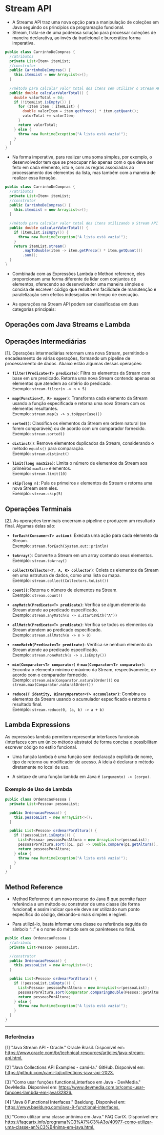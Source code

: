 # Stream API

* A Streams API traz uma nova opção para a manipulação de coleções em Java seguindo os princípios da programação funcional.
* Stream, trata-se de uma poderosa solução para processar coleções de maneira declarativa, ao invés da tradicional e burocrática forma imperativa.

```java
public class CarrinhoDeCompras {
  //atributos
  private List<Item> itemList;
  //construtor
  public CarrinhoDeCompras() {
    this.itemList = new ArrayList<>();
  }
  
  //método para calcular valor total dos itens sem utilizar o Stream API
  public double calcularValorTotal() {
    double valorTotal = 0d;
    if (!itemList.isEmpty()) {
      for (Item item : itemList) {
        double valorItem = item.getPreco() * item.getQuant();
        valorTotal += valorItem;
      }
      return valorTotal;
    } else {
      throw new RuntimeException("A lista está vazia!");
    }
  }
}

```

* Na forma imperativa, para realizar uma soma simples, por exemplo, o desenvolvedor tem que se preocupar não apenas com o que deve ser feito em cada elemento, isto é, com as regras associadas ao processamento dos elementos da lista, mas também com a maneira de realizar essa iteração.

```java
public class CarrinhoDeCompras {
  //atributos
  private List<Item> itemList;
  //construtor
  public CarrinhoDeCompras() {
    this.itemList = new ArrayList<>();
  }
  
  //método para calcular valor total dos itens utilizando o Stream API
  public double calcularValorTotal() {
    if (itemList.isEmpty()) {
      throw new RuntimeException("A lista está vazia!");
    }
    return itemList.stream()
        .mapToDouble(item -> item.getPreco() * item.getQuant())
        .sum();
  }
}

```

* Combinada com as Expressões Lambda e Method reference, eles proporcionam uma forma diferente de lidar com conjuntos de elementos, oferecendo ao desenvolvedor uma maneira simples e concisa de escrever código que resulta em facilidade de manutenção e paralelização sem efeitos indesejados em tempo de execução.

* As operações na Stream API podem ser classificadas em duas categorias principais:

## Operações com Java Streams e Lambda

## Operações Intermediárias

[1]. Operações intermediárias retornam uma nova Stream, permitindo o encadeamento de várias operações, formando um pipeline de processamento de dados. Abaixo estão algumas dessas operações:

* **`filter(Predicate<T> predicate)`**: Filtra os elementos da Stream com base em um predicado. Retorna uma nova Stream contendo apenas os elementos que atendem ao critério do predicado.  
  Exemplo: `stream.filter(n -> n > 5)`

* **`map(Function<T, R> mapper)`**: Transforma cada elemento da Stream usando a função especificada e retorna uma nova Stream com os elementos resultantes.  
  Exemplo: `stream.map(s -> s.toUpperCase())`

* **`sorted()`**: Classifica os elementos da Stream em ordem natural (se forem comparáveis) ou de acordo com um comparador fornecido.  
  Exemplo: `stream.sorted()`

* **`distinct()`**: Remove elementos duplicados da Stream, considerando o método `equals()` para comparação.  
  Exemplo: `stream.distinct()`

* **`limit(long maxSize)`**: Limita o número de elementos da Stream aos primeiros `maxSize` elementos.  
  Exemplo: `stream.limit(10)`

* **`skip(long n)`**: Pula os primeiros `n` elementos da Stream e retorna uma nova Stream sem eles.  
  Exemplo: `stream.skip(5)`

## Operações Terminais

[2]. As operações terminais encerram o pipeline e produzem um resultado final. Algumas delas são:

* **`forEach(Consumer<T> action)`**: Executa uma ação para cada elemento da Stream.  
  Exemplo: `stream.forEach(System.out::println)`

* **`toArray()`**: Converte a Stream em um array contendo seus elementos.  
  Exemplo: `stream.toArray()`

* **`collect(Collector<T, A, R> collector)`**: Coleta os elementos da Stream em uma estrutura de dados, como uma lista ou mapa.  
  Exemplo: `stream.collect(Collectors.toList())`

* **`count()`**: Retorna o número de elementos na Stream.  
  Exemplo: `stream.count()`

* **`anyMatch(Predicate<T> predicate)`**: Verifica se algum elemento da Stream atende ao predicado especificado.  
  Exemplo: `stream.anyMatch(s -> s.startsWith("A"))`

* **`allMatch(Predicate<T> predicate)`**: Verifica se todos os elementos da Stream atendem ao predicado especificado.  
  Exemplo: `stream.allMatch(n -> n > 0)`

* **`noneMatch(Predicate<T> predicate)`**: Verifica se nenhum elemento da Stream atende ao predicado especificado.  
  Exemplo: `stream.noneMatch(s -> s.isEmpty())`

* **`min(Comparator<T> comparator)`** e **`max(Comparator<T> comparator)`**: Encontra o elemento mínimo e máximo da Stream, respectivamente, de acordo com o comparador fornecido.  
  Exemplo: `stream.min(Comparator.naturalOrder())` ou `stream.max(Comparator.naturalOrder())`

* **`reduce(T identity, BinaryOperator<T> accumulator)`**: Combina os elementos da Stream usando o acumulador especificado e retorna o resultado final.  
  Exemplo: `stream.reduce(0, (a, b) -> a + b)`

## Lambda Expressions

As expressões lambda permitem representar interfaces funcionais (interfaces com um único método abstrato) de forma concisa e possibilitam escrever código no estilo funcional.

* Uma função lambda é uma função sem declaração explícita de nome, tipo de retorno ou modificador de acesso. A ideia é declarar o método diretamente no local de uso.
  
* A sintaxe de uma função lambda em Java é `(argumento) -> (corpo)`.

### Exemplo de Uso de Lambda

```java
public class OrdenacaoPessoa {
  private List<Pessoa> pessoaList;

  public OrdenacaoPessoa() {
    this.pessoaList = new ArrayList<>();
  }

  public List<Pessoa> ordenarPorAltura() {
    if (!pessoaList.isEmpty()) {
      List<Pessoa> pessoasPorAltura = new ArrayList<>(pessoaList);
      pessoasPorAltura.sort((p1, p2) -> Double.compare(p1.getAltura(), p2.getAltura()));
      return pessoasPorAltura;
    } else {
      throw new RuntimeException("A lista está vazia!");
    }
  }
}

````

## Method Reference

* Method Reference é um novo recurso do Java 8 que permite fazer referência a um método ou construtor de uma classe (de forma funcional) e assim indicar que ele deve ser utilizado num ponto específico do código, deixando-o mais simples e legível.

* Para utilizá-lo, basta informar uma classe ou referência seguida do símbolo “::” e o nome do método sem os parênteses no final.

```java
public class OrdenacaoPessoa {
  //atributo
  private List<Pessoa> pessoaList;

  //construtor
  public OrdenacaoPessoa() {
    this.pessoaList = new ArrayList<>();
  }

  public List<Pessoa> ordenarPorAltura() {
    if (!pessoaList.isEmpty()) {
      List<Pessoa> pessoasPorAltura = new ArrayList<>(pessoaList);
      pessoasPorAltura.sort(Comparator.comparingDouble(Pessoa::getAltura));
      return pessoasPorAltura;
    } else {
      throw new RuntimeException("A lista está vazia!");
    }
  }
}

```

----

### Referências

[1] "Java Stream API - Oracle." Oracle Brasil. Disponível em: <https://www.oracle.com/br/technical-resources/articles/java-stream-api.html.>

[2] "Java Collections API Examples - cami-la." GitHub. Disponível em: <https://github.com/cami-la/collections-java-api-2023.>

[3] "Como usar funções functional_interface em Java - DevMedia." DevMedia. Disponível em: <https://www.devmedia.com.br/como-usar-funcoes-lambda-em-java/32826.>

[4] "Java 8 Functional Interfaces." Baeldung. Disponível em: <https://www.baeldung.com/java-8-functional-interfaces.>

[5] "Como utilizar uma classe anônima em Java." FAQ CartX. Disponível em: <https://faqcartx.info/programa%C3%A7%C3%A3o/40977-como-utilizar-uma-classe-an%C3%B4nima-em-java.html.>
